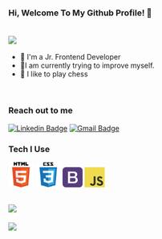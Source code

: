 ### Hi, Welcome To My Github Profile! :dizzy:  <br> <br>
<img src="https://c.tenor.com/IVCnKbtTeRQAAAAC/programming-computer.gif" width ="200"> <br>



- 🔭 I'm a Jr. Frontend Developer
- 🌱I am currently trying to improve myself.
- 👯 I like to play chess

<br>

### Reach out to me
[![Linkedin Badge](https://img.shields.io/badge/-Linkedin-000?style=quare&labelColor=000&logo=Linkedin&logoColor=white&link=link)](link) 
[![Gmail Badge](https://img.shields.io/badge/-Gmail-000?style=quare&labelColor=000&logo=Gmail&logoColor=white&link=link)](link) 

[linkedin]:https://www.linkedin.com/in/tuğba-gündoğdu/
[Gmail]:tugba.gundgdu@gmail.com



### Tech I Use

<img src = "https://raw.githubusercontent.com/github/explore/80688e429a7d4ef2fca1e82350fe8e3517d3494d/topics/html/html.png"  width = "50" hight = "auto"> <img src = "https://raw.githubusercontent.com/github/explore/80688e429a7d4ef2fca1e82350fe8e3517d3494d/topics/css/css.png" width = "50" hight = "auto" > <img src = "https://raw.githubusercontent.com/github/explore/80688e429a7d4ef2fca1e82350fe8e3517d3494d/topics/bootstrap/bootstrap.png" width = "40" hight = "auto">  <img src = "https://raw.githubusercontent.com/github/explore/80688e429a7d4ef2fca1e82350fe8e3517d3494d/topics/javascript/javascript.png" width = "40" hight = "auto" >

<br>


<summary></summary>
<img src ="https://github-readme-stats.vercel.app/api?username=Tugbagundogdu&theme=radical">

<summary> </summary>
<br>
<img src ="https://github-readme-stats.vercel.app/api/top-langs/?username=Tugbagundogdu&layout=compact">






